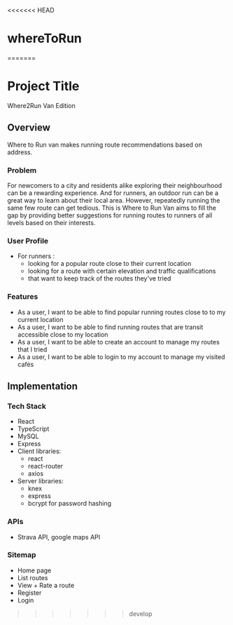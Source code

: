 <<<<<<< HEAD
# whereToRun
=======
# Project Title

Where2Run Van Edition

## Overview

Where to Run van makes running route recommendations based on address.

### Problem

For newcomers to a city and residents alike exploring their neighbourhood can be a rewarding experience. And for runners, an outdoor run can be a great way to learn about their local area. However, repeatedly running the same few route can get tedious. This is Where to Run Van aims to fill the gap by providing better suggestions for running routes to runners of all levels based on their interests.

### User Profile

- For runners :
  - looking for a popular route close to their current location
  - looking for a route with certain elevation and traffic qualifications
  - that want to keep track of the routes they've tried

### Features

- As a user, I want to be able to find popular running routes close to to my current location
- As a user, I want to be able to find running routes that are transit accessible close to my location
- As a user, I want to be able to create an account to manage my routes that I tried
- As a user, I want to be able to login to my account to manage my visited cafés

## Implementation

### Tech Stack

- React
- TypeScript
- MySQL
- Express
- Client libraries:
  - react
  - react-router
  - axios
- Server libraries:
  - knex
  - express
  - bcrypt for password hashing

### APIs

- Strava API, google maps API

### Sitemap

- Home page
- List routes
- View + Rate a route
- Register
- Login
>>>>>>> develop
